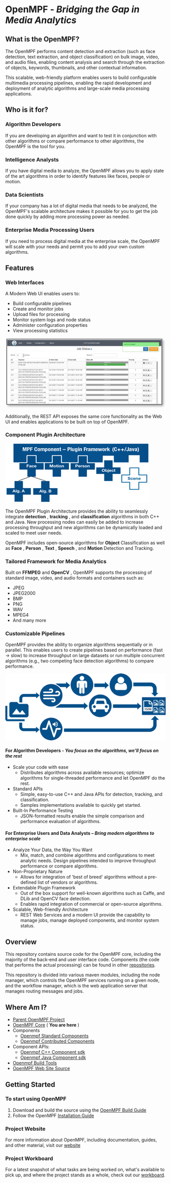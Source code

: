 # OpenMPF - _Bridging the Gap in Media Analytics_

## What is the OpenMPF?

The OpenMPF performs content detection and extraction (such as face detection, text extraction, and object classification) on bulk image, video, and audio files, enabling content analysis and search through the extraction of objects, keywords, thumbnails, and other contextual information.

This scalable, web-friendly platform enables users to build configurable multimedia processing pipelines, enabling the rapid development and deployment of analytic algorithms and large-scale media processing applications.

## Who is it for?

### Algorithm Developers
If you are developing an algorithm and want to test it in conjunction with other algorithms or compare performance to other algorithms, the OpenMPF is the tool for you.
### Intelligence Analysts
If you have digital media to analyze, the OpenMPF allows you to apply state of the art algorithms in order to identify features like faces, people or motion.
### Data Scientists
If your company has a lot of digital media that needs to be analyzed, the OpenMPF's scalable architecture makes it possible for you to get the job done quickly by adding more processing power as needed.       
### Enterprise Media Processing Users
If you need to process digital media at the enterprise scale, the OpenMPF will scale with your needs and permit you to add your own custom algorithms.

## Features

### Web Interfaces

A Modern Web UI enables users to:

- Build configurable pipelines
- Create and monitor jobs
- Upload files for processing
- Monitor system logs and node status
- Administer configuration properties
- View processing statistics

![Web UI](README-images/web-ui.png)

Additionally, the REST API exposes the same core functionality as the Web UI and enables applications to be built on top of OpenMPF.

### Component Plugin Architecture

![Component Architecture](README-images/component-architecture.png)

The OpenMPF Plugin Architecture provides the ability to seamlessly integrate **detection** , **tracking** , and **classification** algorithms in both C++ and Java. New processing nodes can easily be added to increase processing throughput and new algorithms can be dynamically loaded and scaled to meet user needs.

OpenMPF includes open-source algorithms for **Object** Classification as well as **Face** , **Person** , **Text** , **Speech** , and **Motion** Detection and Tracking.

### Tailored Framework for Media Analytics

Built on **FFMPEG** and **OpenCV** , OpenMPF supports the processing of standard image, video, and audio formats and containers such as:

- JPEG
- JPEG2000
- BMP
- PNG
- WAV
- MPEG4
- And many more

### Customizable Pipelines

OpenMPF provides the ability to organize algorithms sequentially or in parallel. This enables users to create pipelines based on performance (fast -&gt; slow) to increase throughput on large datasets or run multiple concurrent algorithms (e.g., two competing face detection algorithms) to compare performance.

![Pipelines](README-images/pipelines.png)

#### For Algorithm Developers - _You focus on the algorithms, we'll focus on the rest_

- Scale your code with ease
  - Distributes algorithms across available resources; optimize algorithms for single-threaded performance and let OpenMPF do the rest.
- Standard APIs
  - Simple, easy-to-use C++ and Java APIs for detection, tracking, and classification.
  - Samples implementations available to quickly get started.
- Built-In Performance Testing
  - JSON-formatted results enable the simple comparison and performance evaluation of algorithms.

#### For Enterprise Users and Data Analysts – _Bring modern algorithms to enterprise scale_

- Analyze Your Data, the Way You Want
  - Mix, match, and combine algorithms and configurations to meet analytic needs. Design pipelines intended to improve throughput performance or compare algorithms.
- Non-Proprietary Nature
  - Allows for integration of 'best of breed' algorithms without a pre-defined list of vendors or algorithms.
- Extendable Plugin Framework
  - Out of the box support for well-known algorithms such as Caffe, and DLib and OpenCV face detection.
  - Enables rapid integration of commercial or open-source algorithms.
- Scalable, Web-friendly Architecture
  - REST Web Services and a modern UI provide the capability to manage jobs, manage deployed components, and monitor system status.

## Overview

This repository contains source code for the OpenMPF core, including the majority of the back-end and user interface code. Components (the code that performs the actual processing) can be found in other  [repositories](https://github.com/openmpf/).

This repository is divided into various maven modules, including the node manager, which controls the OpenMPF services running on a given node, and the workflow manager, which is the web application server that manages routing messages and jobs.

## Where Am I?

- [Parent OpenMPF Project](https://github.com/openmpf/openmpf-projects)
- [OpenMPF Core](https://github.com/openmpf/openmpf) ( **You are here** )
- Components
    * [Openmpf Standard Components](https://github.com/openmpf/openmpf-components)
    * [Openmpf Contributed Components](https://github.com/openmpf/openmpf-contrib-components)
- Component APIs:
    * [Openmpf C++ Component sdk](https://github.com/openmpf/openmpf-cpp-component-sdk)
    * [Openmpf Java Component sdk](https://github.com/openmpf/openmpf-java-component-sdk)
- [Openmpf Build Tools](https://github.com/openmpf/openmpf-build-tools)
- [OpenMPF Web Site Source](https://github.com/openmpf/openmpf.github.io)

## Getting Started

### To start using OpenMPF

1. Download and build the source using the [OpenMPF Build Guide](https://openmpf.github.io/docs/site/Build-Environment-Setup-Guide/)
2. Follow the OpenMPF [Installation Guide](https://openmpf.github.io/docs/site/Installation-Guide/)

### Project Website

For more information about OpenMPF, including documentation, guides, and other material, visit our [website](https://openmpf.github.io/)

### Project Workboard

For a latest snapshot of what tasks are being worked on, what's available to pick up, and where the project stands as a whole, check out our   [workboard](https://overv.io/~/openmpf/).